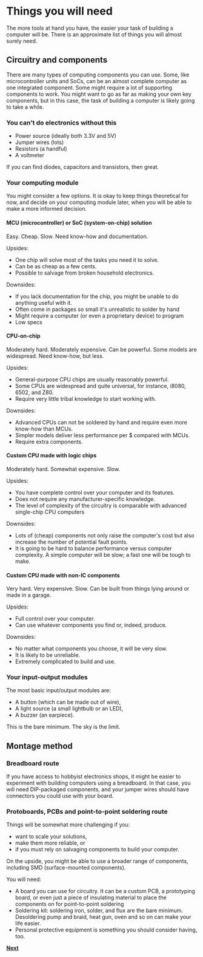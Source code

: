# Things you will need

The more tools at hand you have, the easier your task of building a computer will be. There is an approximate list of things you will almost surely need.

## Circuitry and components
There are many types of computing components you can use. Some, like microcontroller units and SoCs, can be an almost complete computer as one integrated component. Some might require a lot of supporting components to work. You might want to go as far as making your own key components, but in this case, the task of building a computer is likely going to take a while.

### You can't do electronics without this
* Power source (ideally both 3.3V and 5V)
* Jumper wires (lots)
* Resistors (a handful)
* A voltmeter

If you can find diodes, capacitors and transistors, then great.

### Your computing module
You might consider a few options. It is okay to keep things theoretical for now, and decide on your computing module later, when you will be able to make a more informed decision.

#### MCU (microcontroller) or SoC (system-on-chip) solution
Easy. Cheap. Slow. Need know-how and documentation.

Upsides:
* One chip will solve most of the tasks you need it to solve.
* Can be as cheap as a few cents.
* Possible to salvage from broken household electronics.

Downsides:
* If you lack documentation for the chip, you might be unable to do anything useful with it.
* Often come in packages so small it's unrealistic to solder by hand
* Might require a computer (or even a proprietary device) to program
* Low specs

#### CPU-on-chip
Moderately hard. Moderately expensive. Can be powerful. Some models are widespread. Need know-how, but less.

Upsides:
* General-purpose CPU chips are usually reasonably powerful.
* Some CPUs are widespread and quite universal, for instance, i8080, 6502, and Z80.
* Require very little tribal knowledge to start working with.

Downsides:
* Advanced CPUs can not be soldered by hand and require even more know-how than MCUs.
* Simpler models deliver less performance per $ compared with MCUs.
* Require extra components.

#### Custom CPU made with logic chips
Moderately hard. Somewhat expensive. Slow.

Upsides:
* You have complete control over your computer and its features.
* Does not require any manufacturer-specific knowledge.
* The level of complexity of the circuitry is comparable with advanced single-chip CPU computers

Downsides:
* Lots of (cheap) components not only raise the computer's cost but also increase the number of potential fault points.
* It is going to be hard to balance performance versus computer complexity. A simple computer will be slow; a fast one will be tough to make.

#### Custom CPU made with non-IC components
Very hard. Very expensive. Slow. Can be built from things lying around or made in a garage.

Upsides:
* Full control over your computer.
* Can use whatever components you find or, indeed, produce.

Downsides:
* No matter what components you choose, it will be very slow.
* It is likely to be unreliable.
* Extremely complicated to build and use.

### Your input-output modules
The most basic input/output modules are:
* A button (which can be made out of wire),
* A light source (a small lightbulb or an LED),
* A buzzer (an earpiece).

This is the bare minimum. The sky is the limit.

## Montage method

### Breadboard route
If you have access to hobbyist electronics shops, it might be easier to experiment with building computers using a breadboard. In that case, you will need DIP-packaged components, and your jumper wires should have connectors you could use with your board.


### Protoboards, PCBs and point-to-point soldering route
Things will be somewhat more challenging if you:
* want to scale your solutions,
* make them more reliable, or
* if you must rely on salvaging components to build your computer.

On the upside, you might be able to use a broader range of components, including SMD (surface-mounted components).

You will need:
* A board you can use for circuitry. It can be a custom PCB, a prototyping board, or even just a piece of insulating material to place the components on for point-to-point soldering
* Soldering kit: soldering iron, solder, and flux are the bare minimum. Desoldering pump and braid, heat gun, oven and so on can make your life easier.
* Personal protective equipment is something you should consider having, too.

[**Next**](../002/001.md)
